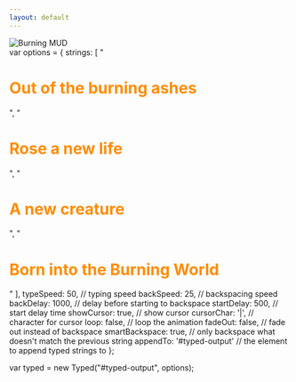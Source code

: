 ```yaml
---
layout: default
---
```

<style>
h1 {
    color: darkorange;
}
</style>
<div class="center">
<img src="{{ site.baseurl }} {% link /images/BurningMUD_ASCII_Logo.png %} " alt="Burning MUD">

<script src="https://cdn.jsdelivr.net/npm/typed.js@2.0.12"></script>

<div id="typed-output">
var options = {
    strings: [
        "<h1>Out of the burning ashes</h1>",
        "<h1>Rose a new life</h1>",
        "<h1>A new creature</h1>",
        "<h1>Born into the Burning World</h1>"
    ],
    typeSpeed: 50,  // typing speed
    backSpeed: 25,  // backspacing speed
    backDelay: 1000,  // delay before starting to backspace
    startDelay: 500,  // start delay time
    showCursor: true,  // show cursor
    cursorChar: '|',  // character for cursor
    loop: false,  // loop the animation
    fadeOut: false,  // fade out instead of backspace
    smartBackspace: true,  // only backspace what doesn't match the previous string
    appendTo: '#typed-output'  // the element to append typed strings to
};

var typed = new Typed("#typed-output", options);
</div>
